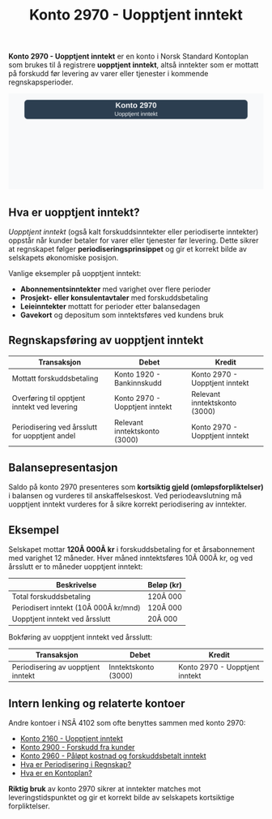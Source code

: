 ﻿---
title: "Konto 2970 - Uopptjent inntekt"
seoTitle: "Konto 2970 | Uopptjent inntekt | Kontoplan"
description: "Konto 2970 brukes til å registrere uopptjent inntekt mottatt på forskudd før levering av varer eller tjenester. Se regler, periodisering, balanseføring, bokføring og eksempler."
summary: "Konto 2970: uopptjent inntekt. Regler, periodisering og bokføring."
---

**Konto 2970 - Uopptjent inntekt** er en konto i Norsk Standard Kontoplan som brukes til å registrere **uopptjent inntekt**, altså inntekter som er mottatt på forskudd før levering av varer eller tjenester i kommende regnskapsperioder.

![Illustrasjon av konto 2970 Uopptjent inntekt](2970-uopptjent-inntekt-image.svg)

## Hva er uopptjent inntekt?

*Uopptjent inntekt* (også kalt forskuddsinntekter eller periodiserte inntekter) oppstår når kunder betaler for varer eller tjenester før levering. Dette sikrer at regnskapet følger **periodiseringsprinsippet** og gir et korrekt bilde av selskapets økonomiske posisjon.

Vanlige eksempler på uopptjent inntekt:

* **Abonnementsinntekter** med varighet over flere perioder
* **Prosjekt- eller konsulentavtaler** med forskuddsbetaling
* **Leieinntekter** mottatt for perioder etter balansedagen
* **Gavekort** og depositum som inntektsføres ved kundens bruk

## Regnskapsføring av uopptjent inntekt

| Transaksjon                                   | Debet                                        | Kredit                                   |
|-----------------------------------------------|----------------------------------------------|------------------------------------------|
| Mottatt forskuddsbetaling                     | Konto 1920 - Bankinnskudd                    | Konto 2970 - Uopptjent inntekt            |
| Overføring til opptjent inntekt ved levering  | Konto 2970 - Uopptjent inntekt               | Relevant inntektskonto (3000)            |
| Periodisering ved årsslutt for uopptjent andel| Relevant inntektskonto (3000)               | Konto 2970 - Uopptjent inntekt            |

## Balansepresentasjon

Saldo på konto 2970 presenteres som **kortsiktig gjeld (omløpsforpliktelser)** i balansen og vurderes til anskaffelseskost. Ved periodeavslutning må uopptjent inntekt vurderes for å sikre korrekt periodisering av inntekter.

## Eksempel

Selskapet mottar **120Â 000Â kr** i forskuddsbetaling for et årsabonnement med varighet 12 måneder. Hver måned inntektsføres 10Â 000Â kr, og ved årsslutt er to måneder uopptjent inntekt:

| Beskrivelse                         | Beløp (kr) |
|-------------------------------------|------------|
| Total forskuddsbetaling             | 120Â 000    |
| Periodisert inntekt (10Â 000Â kr/mnd) | 120Â 000    |
| Uopptjent inntekt ved årsslutt      | 20Â 000     |

Bokføring av uopptjent inntekt ved årsslutt:

| Transaksjon                        | Debet                     | Kredit                       |
|------------------------------------|---------------------------|------------------------------|
| Periodisering av uopptjent inntekt | Inntektskonto (3000)      | Konto 2970 - Uopptjent inntekt |

## Intern lenking og relaterte kontoer

Andre kontoer i NSÂ 4102 som ofte benyttes sammen med konto 2970:

* [Konto 2160 - Uopptjent inntekt](/blogs/kontoplan/2160-uopptjent-inntekt "Konto 2160 - Uopptjent inntekt: Regnskapsføring av forskuddsinntekter")
* [Konto 2900 - Forskudd fra kunder](/blogs/kontoplan/2900-forskudd-fra-kunder "Konto 2900 - Forskudd fra kunder: Regnskapsføring av forskudd fra kunder")
* [Konto 2960 - Påløpt kostnad og forskuddsbetalt inntekt](/blogs/kontoplan/2960-palopte-kostnad-og-forskuddsbetalt-inntekt "Konto 2960 - Påløpt kostnad og forskuddsbetalt inntekt: Regnskapsføring av påløpt kostnad og forskuddsbetalt inntekt")
* [Hva er Periodisering i Regnskap?](/blogs/regnskap/hva-er-periodisering "Hva er Periodisering i Regnskap? Komplett Guide til Periodiseringsprinsippet")
* [Hva er en Kontoplan?](/blogs/regnskap/hva-er-kontoplan "Hva er en Kontoplan? Komplett Guide til Kontoplaner i Norsk Regnskap")

**Riktig bruk** av konto 2970 sikrer at inntekter matches mot leveringstidspunktet og gir et korrekt bilde av selskapets kortsiktige forpliktelser.






